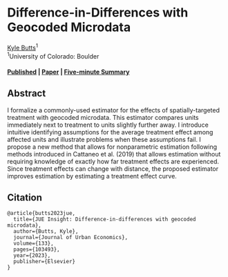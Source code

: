 # Difference-in-Differences with Geocoded Microdata

[Kyle Butts](https://www.kylebutts.com/)<sup>1</sup>
<br>
<sup>1</sup>University of Colorado: Boulder

#### [Published](https://www.sciencedirect.com/science/article/abs/pii/S0094119022000705) | [Paper](https://arxiv.org/abs/2110.10192) | [Five-minute Summary](https://www.kylebutts.com/papers/did-rings/)

## Abstract

I formalize a commonly-used estimator for the effects of spatially-targeted treatment with geocoded microdata. 
This estimator compares units immediately next to treatment to units slightly further away. I introduce intuitive 
identifying assumptions for the average treatment effect among affected units and illustrate problems when these 
assumptions fail. I propose a new method that allows for nonparametric estimation following methods introduced in 
Cattaneo et al. (2019) that allows estimation without requiring knowledge of exactly how far treatment effects are 
experienced. Since treatment effects can change with distance, the proposed estimator improves estimation by 
estimating a treatment effect curve.

## Citation

```
@article{butts2023jue,
  title={JUE Insight: Difference-in-differences with geocoded microdata},
  author={Butts, Kyle},
  journal={Journal of Urban Economics},
  volume={133},
  pages={103493},
  year={2023},
  publisher={Elsevier}
}
```
